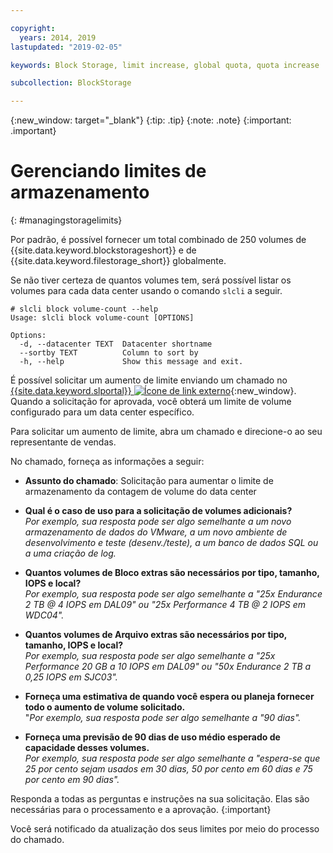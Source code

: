 ```yaml
---

copyright:
  years: 2014, 2019
lastupdated: "2019-02-05"

keywords: Block Storage, limit increase, global quota, quota increase

subcollection: BlockStorage

---
```

{:new_window: target="_blank"}
{:tip: .tip}
{:note: .note}
{:important: .important}

# Gerenciando limites de armazenamento
{: #managingstoragelimits}

Por padrão, é possível fornecer um total combinado de 250 volumes de {{site.data.keyword.blockstorageshort}} e
de {{site.data.keyword.filestorage_short}} globalmente.

Se não tiver certeza de quantos volumes tem, será possível listar os volumes para cada data center usando o comando
`slcli` a seguir.
```
# slcli block volume-count --help
Usage: slcli block volume-count [OPTIONS]

Options:
  -d, --datacenter TEXT  Datacenter shortname
  --sortby TEXT          Column to sort by
  -h, --help             Show this message and exit.
```

É possível solicitar um aumento de limite enviando um chamado no [{{site.data.keyword.slportal}} ![Ícone de link externo](../../icons/launch-glyph.svg "Ícone de link externo")](https://control.softlayer.com/){:new_window}. Quando a solicitação for aprovada, você obterá um limite de volume configurado para um data center específico.  

Para solicitar um aumento de limite, abra um chamado e direcione-o ao seu representante de vendas.

No chamado, forneça as informações a seguir:

- **Assunto do chamado**: Solicitação para aumentar o limite de armazenamento da contagem de volume do data center

- **Qual é o caso de uso para a solicitação de volumes adicionais?** <br />
*Por exemplo, sua resposta pode ser algo semelhante a um novo armazenamento de dados do VMware, a um novo ambiente de desenvolvimento e teste (desenv./teste), a um banco de dados SQL ou a uma criação de log.*

- **Quantos volumes de Bloco extras são necessários por tipo, tamanho, IOPS e local?** <br />
*Por exemplo, sua resposta pode ser algo semelhante a "25x Endurance 2 TB @ 4 IOPS em DAL09" ou "25x Performance 4 TB @ 2 IOPS em WDC04".*

- **Quantos volumes de Arquivo extras são necessários por tipo, tamanho, IOPS e local?** <br />
*Por exemplo, sua resposta pode ser algo semelhante a "25x Performance 20 GB a 10 IOPS em DAL09" ou "50x Endurance 2 TB a 0,25 IOPS em SJC03".*

- **Forneça uma estimativa de quando você espera ou planeja fornecer todo o aumento de volume solicitado.** <br />
 "*Por exemplo, sua resposta pode ser algo semelhante a "90 dias".*

- **Forneça uma previsão de 90 dias de uso médio esperado de capacidade desses
volumes.** <br />
*Por exemplo, sua resposta pode ser algo semelhante a "espera-se que 25 por cento sejam usados em 30 dias, 50 por cento em 60 dias e 75 por cento em 90 dias".*

Responda a todas as perguntas e instruções na sua solicitação. Elas são necessárias para o processamento e a aprovação.
{:important}

Você será notificado da atualização dos seus limites por meio do processo do chamado.
